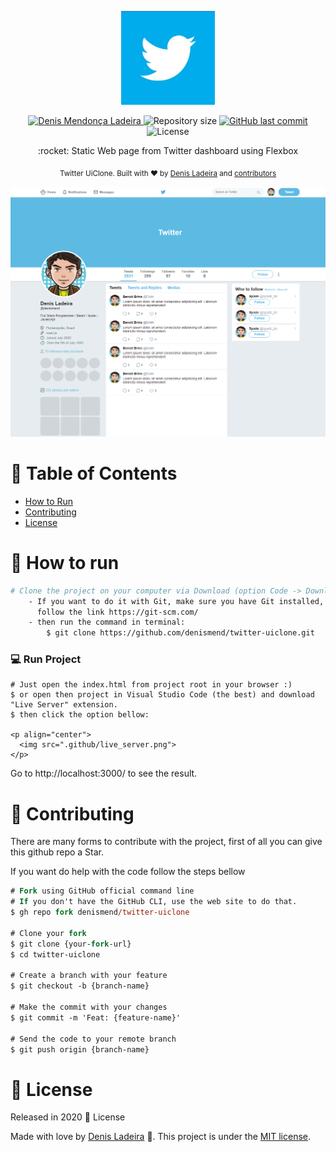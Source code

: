 <p align="center">
   <img src="./.github/twitter.png" alt="Twitter Logo" width="150"/>
</p>

<p align="center">	
   <a href="https://linkedin.com/in/denis-ladeira-814365115/">
      <img alt="Denis Mendonça Ladeira" src="https://img.shields.io/badge/-DenisLadeira-lightblue?style=flat&logo=Linkedin&logoColor=white" />
   </a>
   
  <img alt="Repository size" src="https://img.shields.io/github/repo-size/denismend/twitter-uiclone?color=lightblue">

  <a href="https://github.com/denismend/nlw-02-proffy/commits/master">
    <img alt="GitHub last commit" src="https://img.shields.io/github/last-commit/denismend/twitter-uiclone?color=lightblue">
  </a> 
  
  <img alt="License" src="https://img.shields.io/badge/license-MIT-lightblue">
</p>

<p align="center">
   :rocket: Static Web page from Twitter dashboard using Flexbox</p>

<div align="center">
  <sub>Twitter UiClone. Built with ❤︎ by
    <a href="https://github.com/denismend">Denis Ladeira</a> and
    <a href="https://github.com/denismend/twitter-uiclone/graphs/contributors">
      contributors
    </a>
  </sub>
</div>

<p align="center">
  <img src=".github/screen_sample.png">
</p>

# :pushpin: Table of Contents

* [How to Run](#construction_worker-how-to-run)
* [Contributing](#tada-contributing)
* [License](#closed_book-license)

# :construction_worker: How to run
```bash
# Clone the project on your computer via Download (option Code -> Download ZIP)
    - If you want to do it with Git, make sure you have Git installed, 
      follow the link https://git-scm.com/
    - then run the command in terminal:
        $ git clone https://github.com/denismend/twitter-uiclone.git
```

### 💻 Run Project
```
# Just open the index.html from project root in your browser :)
$ or open then project in Visual Studio Code (the best) and download "Live Server" extension.
$ then click the option bellow:

<p align="center">
  <img src=".github/live_server.png">
</p>

```
Go to http://localhost:3000/ to see the result.

# :tada: Contributing

There are many forms to contribute with the project, first of all you can give this github repo a Star.

If you want do help with the code follow the steps bellow

```ps
# Fork using GitHub official command line
# If you don't have the GitHub CLI, use the web site to do that.
$ gh repo fork denismend/twitter-uiclone

# Clone your fork
$ git clone {your-fork-url}
$ cd twitter-uiclone

# Create a branch with your feature
$ git checkout -b {branch-name}

# Make the commit with your changes
$ git commit -m 'Feat: {feature-name}'

# Send the code to your remote branch
$ git push origin {branch-name}
```

# :closed_book: License

Released in 2020 :closed_book: License

Made with love by [Denis Ladeira](https://github.com/denismend) 🚀.
This project is under the [MIT license](./LICENSE).
